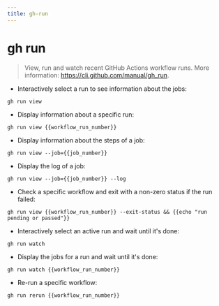 ```yaml
---
title: gh-run
---
```

# gh run

> View, run and watch recent GitHub Actions workflow runs.
> More information: <https://cli.github.com/manual/gh_run>.

- Interactively select a run to see information about the jobs:

`gh run view`

- Display information about a specific run:

`gh run view {{workflow_run_number}}`

- Display information about the steps of a job:

`gh run view --job={{job_number}}`

- Display the log of a job:

`gh run view --job={{job_number}} --log`

- Check a specific workflow and exit with a non-zero status if the run failed:

`gh run view {{workflow_run_number}} --exit-status && {{echo "run pending or passed"}}`

- Interactively select an active run and wait until it's done:

`gh run watch`

- Display the jobs for a run and wait until it's done:

`gh run watch {{workflow_run_number}}`

- Re-run a specific workflow:

`gh run rerun {{workflow_run_number}}`
